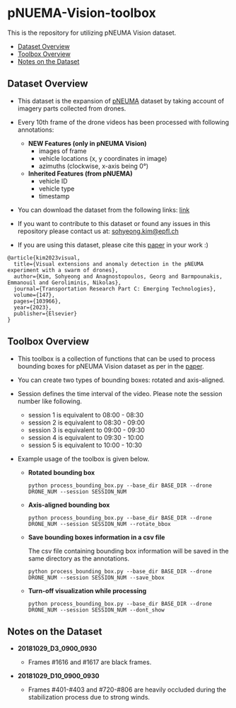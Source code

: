 # pNUEMA-Vision-toolbox

This is the repository for utilizing pNEUMA Vision dataset.

- [Dataset Overview](#dataset-overview)
- [Toolbox Overview](#toolbox-overview)
- [Notes on the Dataset](#notes-on-the-dataset)



## Dataset Overview
- This dataset is the expansion of [pNEUMA](https://open-traffic.epfl.ch/) dataset by taking account of imagery parts collected from drones.
- Every 10th frame of the drone videos has been processed with following annotations:
    - **NEW Features (only in pNEUMA Vision)**
        - images of frame
        - vehicle locations (x, y coordinates in image)
        - azimuths (clockwise, x-axis being 0&deg;)
    - **Inherited Features (from pNUEMA)**
        - vehicle ID
        - vehicle type
        - timestamp

- You can download the dataset from the following links: [link](https://doi.org/10.5281/zenodo.7426506)

- If you want to contribute to this dataset or found any issues in this repository please contact us at: sohyeong.kim@epfl.ch

- If you are using this dataset, please cite this [paper](https://doi.org/10.1016/j.trc.2022.103966) in your work :)
```
@article{kim2023visual,
  title={Visual extensions and anomaly detection in the pNEUMA experiment with a swarm of drones},
  author={Kim, Sohyeong and Anagnostopoulos, Georg and Barmpounakis, Emmanouil and Geroliminis, Nikolas},
  journal={Transportation Research Part C: Emerging Technologies},
  volume={147},
  pages={103966},
  year={2023},
  publisher={Elsevier}
}
```


## Toolbox Overview
- This toolbox is a collection of functions that can be used to process bounding boxes for pNEUMA Vision dataset as per in the [paper](https://doi.org/10.1016/j.trc.2022.103966).
- You can create two types of bounding boxes: rotated and axis-aligned.
- Session defines the time interval of the video. Please note the session number like following. 
    - session 1 is equivalent to 08:00 - 08:30
    - session 2 is equivalent to 08:30 - 09:00
    - session 3 is equivalent to 09:00 - 09:30
    - session 4 is equivalent to 09:30 - 10:00
    - session 5 is equivalent to 10:00 - 10:30

- Example usage of the toolbox is given below.
    - **Rotated bounding box**
        ```
        python process_bounding_box.py --base_dir BASE_DIR --drone DRONE_NUM --session SESSION_NUM
        ```
    - **Axis-aligned bounding box**
        ``` 
        python process_bounding_box.py --base_dir BASE_DIR --drone DRONE_NUM --session SESSION_NUM --rotate_bbox
        ```
    - **Save bounding boxes information in a csv file**
    
        The csv file containing bounding box information will be saved in the same directory as the annotations.
        ```
        python process_bounding_box.py --base_dir BASE_DIR --drone DRONE_NUM --session SESSION_NUM --save_bbox
        ```
    - **Turn-off visualization while processing**
        ```
        python process_bounding_box.py --base_dir BASE_DIR --drone DRONE_NUM --session SESSION_NUM --dont_show
        ```

## Notes on the Dataset
- **20181029_D3_0900_0930**
    - Frames #1616 and #1617 are black frames.
- **20181029_D10_0900_0930**
    - Frames #401-#403 and #720-#806 are heavily occluded during the stabilization process due to strong winds.




    <!-- <details>
    <summary> 2018/10/29 09:00 - 09:30 </summary>

    | Location | Download Link   | 
    |--------|---|
    |  D1 |  TBA |
    | D2 |  TBA |   
    | D3 | TBA   | 
    | D4 |  TBA |   
    | D5 | TBA   | 
    | D6 |  TBA |   
    | D7 | TBA   | 
    | D8 |  TBA |   
    | D9 | TBA   | 
    | D10 |  TBA |   
    </details>
    <details>
    <summary> 2018/10/29 08:00 - 08:30 </summary>

    | Location | Download Link   | 
    |--------|---|
    |  D2 |  TBA |
    | D3 |  TBA |  
    </details>
    <details>
    <summary> 2018/10/29 08:30 - 09:00 </summary>

    | Location | Download Link   | 
    |--------|---|
    |  D2 |  TBA |
    | D3 |  TBA |  
    </details>
    <details>
    <summary> 2018/10/29 09:30 - 10:00 </summary>

    | Location | Download Link   | 
    |--------|---|
    |  D2 |  TBA |
    | D3 |  TBA |  
    </details>
    <details>
    <summary> 2018/10/29 10:00 - 10:30 </summary>

    | Location | Download Link   | 
    |--------|---|
    |  D2 |  TBA |
    | D3 |  TBA |  
    | D8 |  TBA |
    </details> -->



